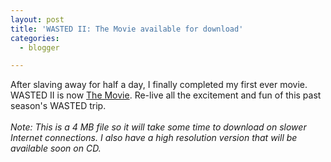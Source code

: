 ```yaml
---
layout: post
title: 'WASTED II: The Movie available for download'
categories:
  - blogger

---
```


After slaving away for half a day, I finally completed my first ever movie.  WASTED II is now <a href="http://www.wastedboarding.com/WASTEDTheMovie2003.wmv">The Movie</a>.  Re-live all the excitement and fun of this past season's WASTED trip.
<br />
<br /><i>Note: This is a 4 MB file so it will take some time to download on slower Internet connections.  I also have a high resolution version that will be available soon on CD.</i>

